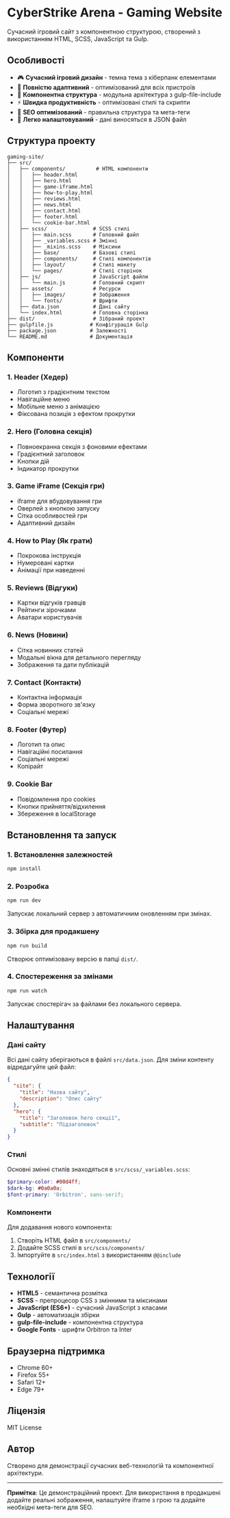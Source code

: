 # CyberStrike Arena - Gaming Website

Сучасний ігровий сайт з компонентною структурою, створений з використанням HTML, SCSS, JavaScript та Gulp.

## Особливості

- 🎮 **Сучасний ігровий дизайн** - темна тема з кіберпанк елементами
- 📱 **Повністю адаптивний** - оптимізований для всіх пристроїв
- 🧩 **Компонентна структура** - модульна архітектура з gulp-file-include
- ⚡ **Швидка продуктивність** - оптимізовані стилі та скрипти
- 🎯 **SEO оптимізований** - правильна структура та мета-теги
- 🔧 **Легко налаштовуваний** - дані виносяться в JSON файл

## Структура проекту

```
gaming-site/
├── src/
│   ├── components/          # HTML компоненти
│   │   ├── header.html
│   │   ├── hero.html
│   │   ├── game-iframe.html
│   │   ├── how-to-play.html
│   │   ├── reviews.html
│   │   ├── news.html
│   │   ├── contact.html
│   │   ├── footer.html
│   │   └── cookie-bar.html
│   ├── scss/               # SCSS стилі
│   │   ├── main.scss       # Головний файл
│   │   ├── _variables.scss # Змінні
│   │   ├── _mixins.scss    # Міксини
│   │   ├── base/           # Базові стилі
│   │   ├── components/     # Стилі компонентів
│   │   ├── layout/         # Стилі макету
│   │   └── pages/          # Стилі сторінок
│   ├── js/                 # JavaScript файли
│   │   └── main.js         # Головний скрипт
│   ├── assets/             # Ресурси
│   │   ├── images/         # Зображення
│   │   └── fonts/          # Шрифти
│   ├── data.json           # Дані сайту
│   └── index.html          # Головна сторінка
├── dist/                   # Зібраний проект
├── gulpfile.js            # Конфігурація Gulp
├── package.json           # Залежності
└── README.md              # Документація
```

## Компоненти

### 1. Header (Хедер)
- Логотип з градієнтним текстом
- Навігаційне меню
- Мобільне меню з анімацією
- Фіксована позиція з ефектом прокрутки

### 2. Hero (Головна секція)
- Повноекранна секція з фоновими ефектами
- Градієнтний заголовок
- Кнопки дій
- Індикатор прокрутки

### 3. Game iFrame (Секція гри)
- iframe для вбудовування гри
- Оверлей з кнопкою запуску
- Сітка особливостей гри
- Адаптивний дизайн

### 4. How to Play (Як грати)
- Покрокова інструкція
- Нумеровані картки
- Анімації при наведенні

### 5. Reviews (Відгуки)
- Картки відгуків гравців
- Рейтинги зірочками
- Аватари користувачів

### 6. News (Новини)
- Сітка новинних статей
- Модальні вікна для детального перегляду
- Зображення та дати публікацій

### 7. Contact (Контакти)
- Контактна інформація
- Форма зворотного зв'язку
- Соціальні мережі

### 8. Footer (Футер)
- Логотип та опис
- Навігаційні посилання
- Соціальні мережі
- Копірайт

### 9. Cookie Bar
- Повідомлення про cookies
- Кнопки прийняття/відхилення
- Збереження в localStorage

## Встановлення та запуск

### 1. Встановлення залежностей
```bash
npm install
```

### 2. Розробка
```bash
npm run dev
```
Запускає локальний сервер з автоматичним оновленням при змінах.

### 3. Збірка для продакшену
```bash
npm run build
```
Створює оптимізовану версію в папці `dist/`.

### 4. Спостереження за змінами
```bash
npm run watch
```
Запускає спостерігач за файлами без локального сервера.

## Налаштування

### Дані сайту
Всі дані сайту зберігаються в файлі `src/data.json`. Для зміни контенту відредагуйте цей файл:

```json
{
  "site": {
    "title": "Назва сайту",
    "description": "Опис сайту"
  },
  "hero": {
    "title": "Заголовок hero секції",
    "subtitle": "Підзаголовок"
  }
}
```

### Стилі
Основні змінні стилів знаходяться в `src/scss/_variables.scss`:

```scss
$primary-color: #00d4ff;
$dark-bg: #0a0a0a;
$font-primary: 'Orbitron', sans-serif;
```

### Компоненти
Для додавання нового компонента:
1. Створіть HTML файл в `src/components/`
2. Додайте SCSS стилі в `src/scss/components/`
3. Імпортуйте в `src/index.html` з використанням `@@include`

## Технології

- **HTML5** - семантична розмітка
- **SCSS** - препроцесор CSS з змінними та міксинами
- **JavaScript (ES6+)** - сучасний JavaScript з класами
- **Gulp** - автоматизація збірки
- **gulp-file-include** - компонентна структура
- **Google Fonts** - шрифти Orbitron та Inter

## Браузерна підтримка

- Chrome 60+
- Firefox 55+
- Safari 12+
- Edge 79+

## Ліцензія

MIT License

## Автор

Створено для демонстрації сучасних веб-технологій та компонентної архітектури.

---

**Примітка**: Це демонстраційний проект. Для використання в продакшені додайте реальні зображення, налаштуйте iframe з грою та додайте необхідні мета-теги для SEO.
